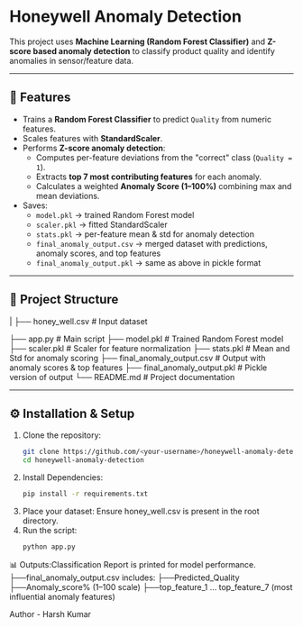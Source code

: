 # Honeywell Anomaly Detection

This project uses **Machine Learning (Random Forest Classifier)** and **Z-score based anomaly detection** to classify product quality and identify anomalies in sensor/feature data.

---

## 🚀 Features
- Trains a **Random Forest Classifier** to predict `Quality` from numeric features.
- Scales features with **StandardScaler**.
- Performs **Z-score anomaly detection**:
  - Computes per-feature deviations from the "correct" class (`Quality = 1`).
  - Extracts **top 7 most contributing features** for each anomaly.
  - Calculates a weighted **Anomaly Score (1–100%)** combining max and mean deviations.
- Saves:
  - `model.pkl` → trained Random Forest model
  - `scaler.pkl` → fitted StandardScaler
  - `stats.pkl` → per-feature mean & std for anomaly detection
  - `final_anomaly_output.csv` → merged dataset with predictions, anomaly scores, and top features
  - `final_anomaly_output.pkl` → same as above in pickle format

---

## 📂 Project Structure
|
├── honey_well.csv # Input dataset

├── app.py # Main script
├── model.pkl # Trained Random Forest model
├── scaler.pkl # Scaler for feature normalization
├── stats.pkl # Mean and Std for anomaly scoring
├── final_anomaly_output.csv # Output with anomaly scores & top features
├── final_anomaly_output.pkl # Pickle version of output
└── README.md # Project documentation


---

## ⚙️ Installation & Setup

1. Clone the repository:
   ```bash
   git clone https://github.com/<your-username>/honeywell-anomaly-detection.git
   cd honeywell-anomaly-detection
2. Install Dependencies:
   ```bash
   pip install -r requirements.txt
3. Place your dataset:
   Ensure honey_well.csv is present in the root directory.
4. Run the script:
   ```bash
   python app.py

📊 Outputs:Classification Report is printed for model performance.
├──final_anomaly_output.csv includes:
├──Predicted_Quality
├──Anomaly_score% (1–100 scale)
├──top_feature_1 … top_feature_7 (most influential anomaly features)

Author - Harsh Kumar